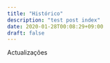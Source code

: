 ```yaml
---
title: "Histórico"
description: "test post index"
date: 2020-01-28T00:08:29+09:00
draft: false
---
```


Actualizações